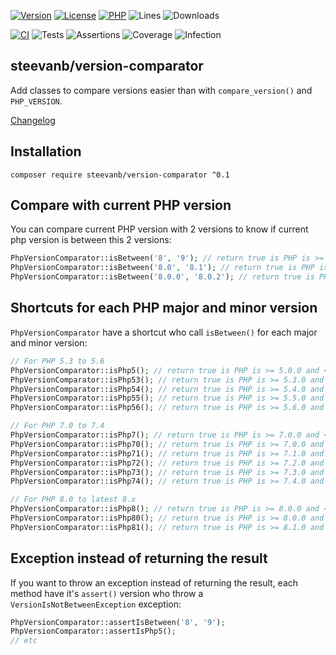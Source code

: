 [![Version](https://img.shields.io/badge/version-0.1.0-4B9081.svg)](https://github.com/steevanb/php-version-comparator/tree/0.1.0)
[![License](https://poser.pugx.org/steevanb/php-version-comparator/license)](https://github.com/steevanb/php-version-comparator/blob/master/LICENSE)
[![PHP](https://img.shields.io/badge/php-^5.3||^7.0||^8.0-blue.svg)](https://php.net)
![Lines](https://img.shields.io/badge/code%20lines-4,558-blue.svg)
![Downloads](https://poser.pugx.org/steevanb/php-version-comparator/downloads)

[![CI](https://github.com/steevanb/php-version-comparator/actions/workflows/ci.yml/badge.svg?branch=master)](https://github.com/steevanb/php-version-comparator/actions/workflows/ci.yml)
![Tests](https://img.shields.io/badge/tests-40-blue.svg)
![Assertions](https://img.shields.io/badge/assertions-70-blue.svg)
![Coverage](https://img.shields.io/badge/coverage-70%25-success.svg)
![Infection](https://img.shields.io/badge/infection-95%25-success.svg)

## steevanb/version-comparator

Add classes to compare versions easier than with `compare_version()` and `PHP_VERSION`.

[Changelog](changelog.md)

## Installation

```
composer require steevanb/version-comparator ^0.1
```

## Compare with current PHP version

You can compare current PHP version with 2 versions to know if current php version is between this 2 versions:

```php
PhpVersionComparator::isBetween('8', '9'); // return true is PHP is >= 8.0.0 and < 9.0.0
PhpVersionComparator::isBetween('8.0', '8.1'); // return true is PHP is >= 8.0.0 and < 8.1.0
PhpVersionComparator::isBetween('8.0.0', '8.0.2'); // return true is PHP is >= 8.0.0 and < 8.0.2
```

## Shortcuts for each PHP major and minor version

`PhpVersionComparator` have a shortcut who call `isBetween()` for each major and minor version:

```php
// For PHP 5.3 to 5.6 
PhpVersionComparator::isPhp5(); // return true is PHP is >= 5.0.0 and < 6.0.0
PhpVersionComparator::isPhp53(); // return true is PHP is >= 5.3.0 and < 5.4.0
PhpVersionComparator::isPhp54(); // return true is PHP is >= 5.4.0 and < 5.5.0
PhpVersionComparator::isPhp55(); // return true is PHP is >= 5.5.0 and < 5.6.0
PhpVersionComparator::isPhp56(); // return true is PHP is >= 5.6.0 and < 5.7.0

// For PHP 7.0 to 7.4
PhpVersionComparator::isPhp7(); // return true is PHP is >= 7.0.0 and < 8.0.0
PhpVersionComparator::isPhp70(); // return true is PHP is >= 7.0.0 and < 7.1.0
PhpVersionComparator::isPhp71(); // return true is PHP is >= 7.1.0 and < 7.2.0
PhpVersionComparator::isPhp72(); // return true is PHP is >= 7.2.0 and < 7.3.0
PhpVersionComparator::isPhp73(); // return true is PHP is >= 7.3.0 and < 7.4.0
PhpVersionComparator::isPhp74(); // return true is PHP is >= 7.4.0 and < 7.5.0

// For PHP 8.0 to latest 8.x
PhpVersionComparator::isPhp8(); // return true is PHP is >= 8.0.0 and < 9.0.0
PhpVersionComparator::isPhp80(); // return true is PHP is >= 8.0.0 and < 8.1.0
PhpVersionComparator::isPhp81(); // return true is PHP is >= 8.1.0 and < 8.2.0
```

## Exception instead of returning the result

If you want to throw an exception instead of returning the result,
each method have it's `assert()` version who throw a `VersionIsNotBetweenException` exception:

```php
PhpVersionComparator::assertIsBetween('8', '9');
PhpVersionComparator::assertIsPhp5();
// etc
```
